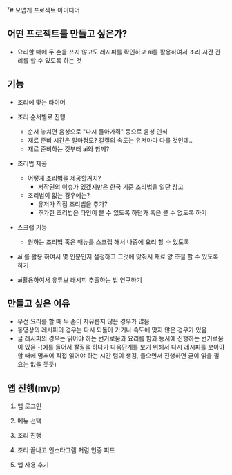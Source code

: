 ⁷# 모앱개 프로젝트 아이디어
## 어떤 프로젝트를 만들고 싶은가?
- 요리할 때에 두 손을 쓰지 않고도 레시피를 확인하고 ai를 활용하여서 조리 시간 관리를 할 수 있도록 하는 것

## 기능
- 조리에 맞는 타이머 
- 조리 순서별로 진행
    - 순서 놓치면 음성으로 "다시 돌아가줘" 등으로 음성 인식
    - 재료 준비 시간은 얼마정도? 칼질의 속도는 유저마다 다를 것인데..
    - 재료 준비하는 것부터 ai와 함께?
- 조리법 제공
    - 어떻게 조리법을 제공할거지?
        - 저작권의 이슈가 있겠지만은 한국 기준 조리법을 일단 참고
    - 조리법이 없는 경우에는?
        - 유저가 직접 조리법을 추가?
        - 추가한 조리법은 타인이 볼 수 있도록 하던가 혹은 볼 수 없도록 하기
- 스크랩 기능
    - 원하는 조리법 혹은 매뉴를 스크랩 해서 나중에 요리 할 수 있도록

- ai 를 활용 하여서 몇 인분인지 설정하고 그것에 맞춰서 재료 양 조절 할 수 있도록 하기

- ai활용하여서 유튜브 래시피 추출하는 법 연구하기

## 만들고 싶은 이유
- 우선 요리를 할 때 두 손이 자유롭지 않은 경우가 많음
- 동영상의 레시피의 경우는 다시 되돌아 가거나 속도에 맞지 않은 경우가 있음
- 글 레시피의 경우는 읽어야 하는 번거로움과 요리를 함과 동시에 진행하는 번거로움이 있음
-(예를 들어서 칼질을 하다가 다음단계를 보기 위해서 다시 레시피를 보아야할 때에 멈추어 직접 읽어야 하는 시간 텀이 생김, 들으면서 진행하면 굳이 읽을 필요는 없을 듯듯)

## 앱 진행(mvp)
1. 앱 로그인
2. 메뉴 선택
3. 조리 진행

4. 조리 끝나고 인스타그램 처럼 인증 피드 
5. 앱 사용 후기
